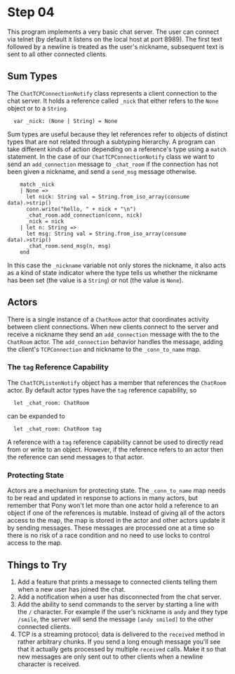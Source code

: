 # Step 04

This program implements a very basic chat server. The user can connect via telnet (by default it listens on the local host at port 8989). The first text followed by a newline is treated as the user's nickname, subsequent text is sent to all other connected clients.

## Sum Types

The `ChatTCPConnectionNotify` class represents a client connection to the chat server. It holds a reference called `_nick` that either refers to the `None` object or to a `String`.

```pony
  var _nick: (None | String) = None
```

Sum types are useful because they let references refer to objects of distinct types that are not related through a subtyping hierarchy. A program can take different kinds of action depending on a reference's type using a `match` statement. In the case of our `ChatTCPConnectionNotify` class we want to send an `add_connection` message to `_chat_room` if the connection has not been given a nickname, and send a `send_msg` message otherwise.

```pony
    match _nick
    | None =>
      let nick: String val = String.from_iso_array(consume data).>strip()
      conn.write("hello, " + nick + "\n")
      _chat_room.add_connection(conn, nick)
      _nick = nick
    | let n: String =>
      let msg: String val = String.from_iso_array(consume data).>strip()
      _chat_room.send_msg(n, msg)
    end
```

In this case the `_nickname` variable not only stores the nickname, it also acts as a kind of state indicator where the type tells us whether the nickname has been set (the value is a `String`) or not (the value is `None`).

## Actors

There is a single instance of a `ChatRoom` actor that coordinates activity between client connections. When new clients connect to the server and receive a nickname they send an `add_connection` message with the to the `ChatRoom` actor. The `add_connection` behavior handles the message, adding the client's `TCPConnection` and nickname to the `_conn_to_name` map.

### The `tag` Reference Capability

The `ChatTCPListenNotify` object has a member that references the `ChatRoom` actor. By default actor types have the `tag` reference capability, so

```pony
  let _chat_room: ChatRoom
```

can be expanded to

```pony
  let _chat_room: ChatRoom tag
```

A reference with a `tag` reference capability cannot be used to directly read from or write to an object. However, if the reference refers to an actor then the reference can send messages to that actor.

### Protecting State

Actors are a mechanism for protecting state. The `_conn_to_name` map needs to be read and updated in response to actions in many actors, but remember that Pony won't let more than one actor hold a reference to an object if one of the references is mutable. Instead of giving all of the actors access to the map, the map is stored in the actor and other actors update it by sending messages. These messages are processed one at a time so there is no risk of a race condition and no need to use locks to control access to the map.

## Things to Try

1. Add a feature that prints a message to connected clients telling them when a new user has joined the chat.
2. Add a notification when a user has disconnected from the chat server.
3. Add the ability to send commands to the server by starting a line with the `/` character. For example if the user's nickname is `andy` and they type `/smile`, the server will send the message `[andy smiled]` to the other connected clients.
4. TCP is a streaming protocol; data is delivered to the `received` method in rather arbitrary chunks. If you send a long enough message you'll see that it actually gets processed by multiple `received` calls. Make it so that new messages are only sent out to other clients when a newline character is received.
